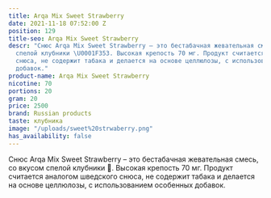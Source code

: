 ```yaml
---
title: Arqa Mix Sweet Strawberry
date: 2021-11-18 07:52:00 Z
position: 129
title-seo: Arqa Mix Sweet Strawberry
descr: "Снюс Arqa Mix Sweet Strawberry – это бестабачная жевательная смесь, со вкусом
  спелой клубники \U0001F353. Высокая крепость 70 мг. Продукт считается аналогом шведского
  снюса, не содержит табака и делается на основе целлюлозы, с использованием особенных
  добавок."
product-name: Arqa Mix Sweet Strawberry
nicotine: 70
portions: 20
gram: 20
price: 2500
brand: Russian products
taste: клубника
image: "/uploads/sweet%20strwaberry.png"
has_availability: false
---
```


Снюс Arqa Mix Sweet Strawberry – это бестабачная жевательная смесь, со вкусом спелой клубники 🍓. Высокая крепость 70 мг. Продукт считается аналогом шведского снюса, не содержит табака и делается на основе целлюлозы, с использованием особенных добавок.